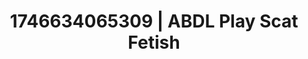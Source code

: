 ---
categories:
- AI-generated
- Softcore surrealism
- Romantasy erotica
- Moonlit passion
- Pleasure activism
- ASMR
- Soft domination
- Cosplay
image: /assets/images/1746634065309.jpg
layout: post
seo:
  description: Featured content with exclusive ABDL Play, Scat Fetish. HD images available.
  keywords: ABDL Play, Scat Fetish
  og_image: /assets/images/1746634065309.jpg
  schema_type: VisualArtwork
tags:
- ABDL Play
- '#1746634065309'
- Scat Fetish
title: 1746634065309 | ABDL Play Scat Fetish
---